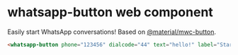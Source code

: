 # whatsapp-button web component

Easily start WhatsApp conversations! Based on [@material/mwc-button](https://github.com/material-components/material-components-web-components#readme).

```html
<whatsapp-button phone="123456" dialcode="44" text="hello!" label="Start Chat"></whatsapp-button>
```

